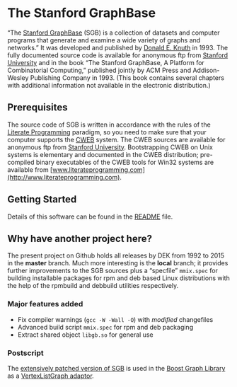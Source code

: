 # The Stanford GraphBase

“The [Stanford GraphBase](http://www-cs-staff.stanford.edu/~knuth/sgb.html)
(SGB) is a collection of datasets and computer programs that generate and
examine a wide variety of graphs and networks.” It was developed and published
by [Donald E. Knuth](http://www-cs-staff.stanford.edu/~knuth) in 1993. The
fully documented source code is available for anonymous ftp from [Stanford
University](ftp://labrea.stanford.edu/pub/sgb/sgb.tar.gz) and in the book “The
Stanford GraphBase, A Platform for Combinatorial Computing,” published jointly
by ACM Press and Addison-Wesley Publishing Company in 1993. (This book contains
several chapters with additional information not available in the electronic
distribution.)

## Prerequisites

The source code of SGB is written in accordance with the rules of the
[Literate Programming](http://www-cs-staff.stanford.edu/~knuth/lp.html)
paradigm, so you need to make sure that your computer supports the
[CWEB](http://www-cs-staff.stanford.edu/~knuth/cweb.html) system. The CWEB
sources are available for anonymous ftp from [Stanford
University](ftp://labrea.stanford.edu/pub/cweb/cweb.tar.gz). Bootstrapping CWEB
on Unix systems is elementary and documented in the CWEB distribution;
pre-compiled binary executables of the CWEB tools for Win32 systems are
available from
[www.literateprogramming.com](http://www.literateprogramming.com).

## Getting Started

Details of this software can be found in the [README](README) file.

## Why have another project here?

The present project on Github holds all releases by DEK from 1992 to 2015
in the **master** branch. Much more interesting is the **local** branch;
it provides further improvements to the SGB sources plus a “specfile”
`mmix.spec` for building installable packages for rpm and deb based Linux
distributions with the help of the rpmbuild and debbuild utilities
respectively.

### Major features added

* Fix compiler warnings (`gcc -W -Wall -O`) with _modified_ changefiles
* Advanced build script `mmix.spec` for rpm and deb packaging
* Extract shared object `libgb.so` for general use

### Postscript

The [extensively patched version of SGB](https://github.com/ascherer/sgb/tree/master/PROTOTYPES) is used in the [Boost Graph Library](https://github.com/boostorg/graph) as a [VertexListGraph adaptor](https://github.com/boostorg/graph/blob/develop/include/boost/graph/stanford_graph.hpp).
